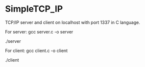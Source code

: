 # SimpleTCP_IP
TCP/IP server and client on localhost with port 1337 in C language.

For server:
gcc server.c -o server

./server

For client:
gcc client.c -o client

./client
